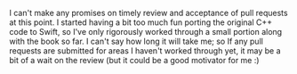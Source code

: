 I can't make any promises on timely review and acceptance of pull requests at this point. I started having a bit too much fun porting the original C++ code to Swift, so I've only rigorously worked through a small portion along with the book so far. I can't say how long it will take me; so If any pull requests are submitted for areas I haven't worked through yet, it may be a bit of a wait on the review (but it could be a good motivator for me :)

